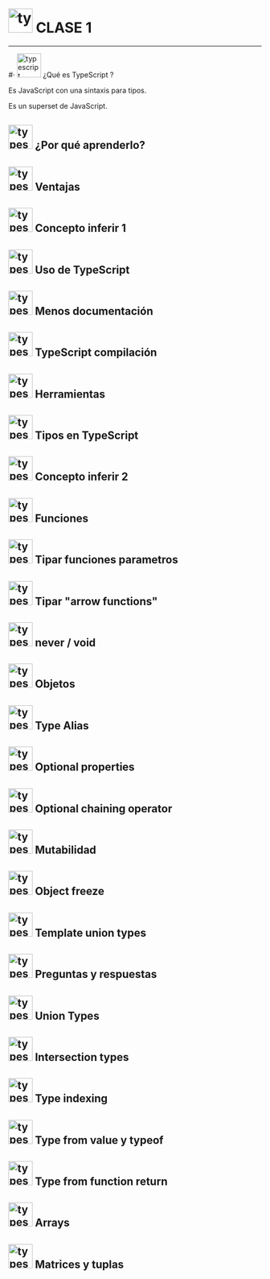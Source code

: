 # <img width="48" height="48" src="https://img.icons8.com/color/48/typescript.png" alt="typescript"/> CLASE 1

---

#·  <img width="48" height="48" src="https://img.icons8.com/color/48/typescript.png" alt="typescript"/> ¿Qué es TypeScript ?

Es JavaScript con una sintaxis para tipos.

Es un superset de JavaScript.

## <img width="48" height="48" src="https://img.icons8.com/color/48/typescript.png" alt="typescript"/> ¿Por qué aprenderlo?

## <img width="48" height="48" src="https://img.icons8.com/color/48/typescript.png" alt="typescript"/> Ventajas

## <img width="48" height="48" src="https://img.icons8.com/color/48/typescript.png" alt="typescript"/> Concepto inferir 1

## <img width="48" height="48" src="https://img.icons8.com/color/48/typescript.png" alt="typescript"/> Uso de TypeScript 

## <img width="48" height="48" src="https://img.icons8.com/color/48/typescript.png" alt="typescript"/> Menos documentación

## <img width="48" height="48" src="https://img.icons8.com/color/48/typescript.png" alt="typescript"/> TypeScript compilación

## <img width="48" height="48" src="https://img.icons8.com/color/48/typescript.png" alt="typescript"/> Herramientas 

## <img width="48" height="48" src="https://img.icons8.com/color/48/typescript.png" alt="typescript"/> Tipos en TypeScript

## <img width="48" height="48" src="https://img.icons8.com/color/48/typescript.png" alt="typescript"/> Concepto inferir 2

## <img width="48" height="48" src="https://img.icons8.com/color/48/typescript.png" alt="typescript"/> Funciones

## <img width="48" height="48" src="https://img.icons8.com/color/48/typescript.png" alt="typescript"/> Tipar funciones parametros

## <img width="48" height="48" src="https://img.icons8.com/color/48/typescript.png" alt="typescript"/> Tipar "arrow functions"

## <img width="48" height="48" src="https://img.icons8.com/color/48/typescript.png" alt="typescript"/> never / void

## <img width="48" height="48" src="https://img.icons8.com/color/48/typescript.png" alt="typescript"/> Objetos

## <img width="48" height="48" src="https://img.icons8.com/color/48/typescript.png" alt="typescript"/> Type Alias

## <img width="48" height="48" src="https://img.icons8.com/color/48/typescript.png" alt="typescript"/> Optional properties

## <img width="48" height="48" src="https://img.icons8.com/color/48/typescript.png" alt="typescript"/> Optional chaining operator

## <img width="48" height="48" src="https://img.icons8.com/color/48/typescript.png" alt="typescript"/> Mutabilidad

## <img width="48" height="48" src="https://img.icons8.com/color/48/typescript.png" alt="typescript"/> Object freeze

## <img width="48" height="48" src="https://img.icons8.com/color/48/typescript.png" alt="typescript"/> Template union types

## <img width="48" height="48" src="https://img.icons8.com/color/48/typescript.png" alt="typescript"/> Preguntas y respuestas 

## <img width="48" height="48" src="https://img.icons8.com/color/48/typescript.png" alt="typescript"/> Union Types

## <img width="48" height="48" src="https://img.icons8.com/color/48/typescript.png" alt="typescript"/> Intersection types

## <img width="48" height="48" src="https://img.icons8.com/color/48/typescript.png" alt="typescript"/> Type indexing

## <img width="48" height="48" src="https://img.icons8.com/color/48/typescript.png" alt="typescript"/> Type from value y typeof

## <img width="48" height="48" src="https://img.icons8.com/color/48/typescript.png" alt="typescript"/> Type from function return

## <img width="48" height="48" src="https://img.icons8.com/color/48/typescript.png" alt="typescript"/> Arrays

## <img width="48" height="48" src="https://img.icons8.com/color/48/typescript.png" alt="typescript"/> Matrices y tuplas

